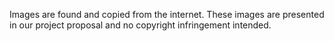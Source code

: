 Images are found and copied from the internet. These images are presented in our project proposal and no copyright infringement intended. 
